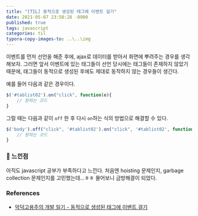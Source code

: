```yaml
---
title: "[TIL] 동적으로 생성된 태그에 이벤트 걸기"
date: 2021-05-07 23:58:28 -0900
published: true
tags: javascript
categories: til
typora-copy-images-to: ..\..\img
---
```


이벤트를 먼저 선언을 해준 후에, ajax로 데이터를 받아서 화면에 뿌려주는 경우를 생각해보자.
그러면 앞서 이벤트에 있는 태그들이 선언 당시에는 태그들이 존재하지 않았기 때문에, 태그들이 동적으로 생성된 후에도 제대로 동작하지 않는 경우들이 생긴다.



예를 들어 다음과 같은 경우이다.

```javascript
$('#tablist02').on("click", function(e){
 	// 원하는 코드   
}
```



그럴 때는 다음과 같이 `off` 한 후 다시 `on`하는 식의 방법으로 해결할 수 있다.

```javascript
$('body').off("click", '#tablist02').on("click", '#tablist02', function(e){
 	// 원하는 코드   
}
```



### 👻 느낀점 

아직도 javascript 공부가 부족하다고 느낀다. 처음엔 hoisting 문제인지, garbage collection 문제인지를 고민했는데...ㅎㅎ 물어보니 금방해결이 되었다.



### References

- [악덕고용주의 개발 일기 - 동적으로 생성된 태그에 이벤트 걸기]( https://rongscodinghistory.tistory.com/41)

